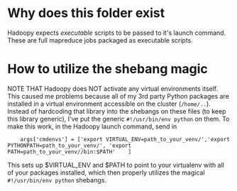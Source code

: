 Why does this folder exist
=======

Hadoopy expects *executable* scripts to be passed to it's launch command. These are full mapreduce jobs packaged as executable scripts. 

How to utilize the shebang magic
=======
NOTE THAT Hadoopy does NOT activate any virtual environments itself. This caused me problems because all of my 3rd party
Python packages are installed in a virtual environment accessible on the cluster (`/home/..`). Instead of hardcoding that library
into the shebangs on these files (to keep this library generic), I've put the generic `#!/usr/bin/env python` on them. To make this work, 
in the Hadoopy launch command, send in 

        args['cmdenvs'] = ['export VIRTUAL_ENV=path_to_your_venv/','export PYTHONPATH=path_to_your_venv/', 'export PATH=path_to_your_venv//bin:$PATH'    ]
    
This sets up $VIRTUAL_ENV and $PATH to point to your virtualenv with all of your packages installed, which then properly utilizes the magical 
`#!/usr/bin/env python` shebangs. 